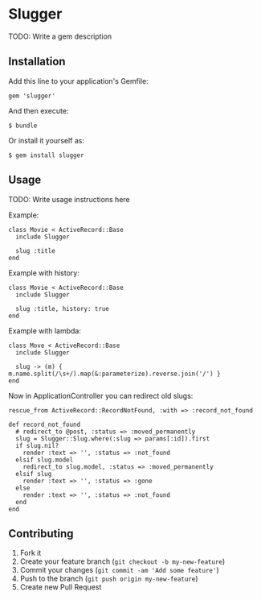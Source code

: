 # Slugger

TODO: Write a gem description

## Installation

Add this line to your application's Gemfile:

    gem 'slugger'

And then execute:

    $ bundle

Or install it yourself as:

    $ gem install slugger

## Usage

TODO: Write usage instructions here

Example:

    class Movie < ActiveRecord::Base
      include Slugger

      slug :title
    end

Example with history:

    class Movie < ActiveRecord::Base
      include Slugger

      slug :title, history: true
    end

Example with lambda:

    class Move < ActiveRecord::Base
      include Slugger
    
      slug -> (m) { m.name.split(/\s+/).map(&:parameterize).reverse.join('/') }
    end
    
Now in ApplicationController you can redirect old slugs:

    rescue_from ActiveRecord::RecordNotFound, :with => :record_not_found
    
    def record_not_found
      # redirect_to @post, :status => :moved_permanently
      slug = Slugger::Slug.where(:slug => params[:id]).first
      if slug.nil?
        render :text => '', :status => :not_found
      elsif slug.model
        redirect_to slug.model, :status => :moved_permanently
      elsif slug
        render :text => '', :status => :gone
      else
        render :text => '', :status => :not_found
      end
    end

## Contributing

1. Fork it
2. Create your feature branch (`git checkout -b my-new-feature`)
3. Commit your changes (`git commit -am 'Add some feature'`)
4. Push to the branch (`git push origin my-new-feature`)
5. Create new Pull Request

